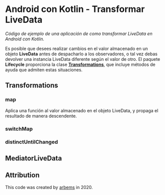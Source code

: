 # Android con Kotlin - Transformar LiveData

*Código de ejemplo de una aplicación de como transformar LiveData en Android con Kotlin.*

Es posible que desees realizar cambios en el valor almacenado en un objeto **LiveData** antes de despacharlo a los observadores, o tal vez debas devolver una instancia LiveData diferente según el valor de otro. El paquete **Lifecycle** proporciona la clase [**Transformations**](https://developer.android.com/reference/androidx/lifecycle/Transformations), que incluye métodos de ayuda que admiten estas situaciones.

## Transformations

### map

Aplica una función al valor almacenado en el objeto LiveData, y propaga el resultado de manera descendente.



### switchMap

### distinctUntilChanged


## MediatorLiveData



## Attribution

This code was created by [arbems](https://github.com/arbems) in 2020.